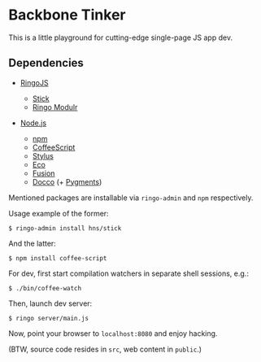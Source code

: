 # Backbone Tinker

This is a little playground for cutting-edge single-page JS app dev.

## Dependencies

* [RingoJS](https://github.com/ringo/ringojs)
  * [Stick](https://github.com/hns/stick)
  * [Ringo Modulr](https://github.com/hns/ringo-modulr)

* [Node.js](https://github.com/ry/node)
  * [npm](https://github.com/isaacs/npm)
  * [CoffeeScript](https://github.com/jashkenas/coffee-script)
  * [Stylus](https://github.com/LearnBoost/stylus)
  * [Eco](https://github.com/sstephenson/eco)
  * [Fusion](https://github.com/brunchwithcoffee/fusion)
  * [Docco](https://github.com/jashkenas/docco) (+ [Pygments](http://pygments.org/download/))

Mentioned packages are installable via `ringo-admin` and `npm` respectively.

Usage example of the former:

    $ ringo-admin install hns/stick

And the latter:

    $ npm install coffee-script

For dev, first start compilation watchers in separate shell sessions, e.g.:

    $ ./bin/coffee-watch

Then, launch dev server:

    $ ringo server/main.js

Now, point your browser to `localhost:8080` and enjoy hacking.

(BTW, source code resides in `src`, web content in `public`.)
